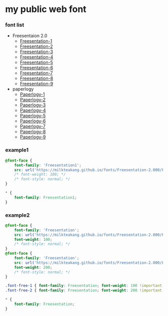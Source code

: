 # my public web font

### font list
- Freesentaion 2.0
  - [Freesentation-1](Freesentation-2.000/Freesentation-1Thin.woff2)
  - [Freesentation-2](Freesentation-2.000/Freesentation-2ExtraLight.woff2)
  - [Freesentation-3](Freesentation-2.000/Freesentation-3Light.woff2)
  - [Freesentation-4](Freesentation-2.000/Freesentation-4Regular.woff2)
  - [Freesentation-5](Freesentation-2.000/Freesentation-5Medium.woff2)
  - [Freesentation-6](Freesentation-2.000/Freesentation-6SemiBold.woff2)
  - [Freesentation-7](Freesentation-2.000/Freesentation-7Bold.woff2)
  - [Freesentation-8](Freesentation-2.000/Freesentation-8ExtraBold.woff2)
  - [Freesentation-9](Freesentation-2.000/Freesentation-9Black.woff2)
- paperlogy
  - [Paperlogy-1](paperlogy/Paperlogy-1Thin.woff2)
  - [Paperlogy-2](paperlogy/Paperlogy-2ExtraLight.woff2)
  - [Paperlogy-3](paperlogy/Paperlogy-3Light.woff2)
  - [Paperlogy-4](paperlogy/Paperlogy-4Regular.woff2)
  - [Paperlogy-5](paperlogy/Paperlogy-5Medium.woff2)
  - [Paperlogy-6](paperlogy/Paperlogy-6SemiBold.woff2)
  - [Paperlogy-7](paperlogy/Paperlogy-7Bold.woff2)
  - [Paperlogy-8](paperlogy/Paperlogy-8ExtraBold.woff2)
  - [Paperlogy-9](paperlogy/Paperlogy-9Black.woff2)

### example1
```css
@font-face {
    font-family: 'Freesentation1';
    src: url('https://milkteakang.github.io/fonts/Freesentation-2.000/Freesentation-1Thin.woff2') format('woff2');
    /* font-weight: 100; */
    /* font-style: normal; */
}

* {
    font-family: Freesentation1;
}
```

### example2
```css
@font-face {
    font-family: 'Freesentation';
    src: url('https://milkteakang.github.io/fonts/Freesentation-2.000/Freesentation-1Thin.woff2') format('woff2');
    font-weight: 100;
    /* font-style: normal; */
}
@font-face {
    font-family: 'Freesentation';
    src: url('https://milkteakang.github.io/fonts/Freesentation-2.000/Freesentation-2ExtraLight.woff2') format('woff2');
    font-weight: 200;
    /* font-style: normal; */
}

.font-free-1 { font-family: Freesentation; font-weight: 100 !important; }
.font-free-2 { font-family: Freesentation; font-weight: 200 !important; }

* {
    font-family: Freesentation;
}
```